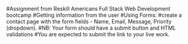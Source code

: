 #Assignment from Reskill Americans Full Stack Web Development bootcamp
#Getting information from the user 
#Using Forms: 
#create a contact page with the form fields - Name, Email, Message, Priority (dropdown). 
#NB: Your form should have a submit button and HTML validations
#You are expected to submit the link to your live work. 